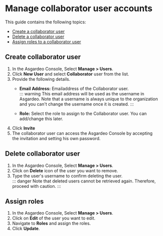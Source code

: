 # Manage collaborator user accounts

This guide contains the following topics:
- [Create a collaborator user](#create-collaborator-user)
- [Delete a collaborator user](#delete-collaborator-user)
- [Assign roles to a collaborator user](#assign-roles)

## Create collaborator user
1. In the Asgardeo Console, Select **Manage > Users**.
2. Click  **New User** and select **Collaborator** user from the list.
3. Provide the following details.
    - **Email Address:** Emailaddress of the Collaborator user.<br>
        ::: warning
        This email address will be used as the username in Asgardeo. Note that a username is always unique to the organization and you can't change the username once it is created.
        :::
           
    - **Role:** Select the role to assign to the Collaborator user. You can add/change this later.   
4. Click **Invite**
5. The collaborator user can access the Asgardeo Console by accepting the invitation and setting his own password.


## Delete collaborator user

1. In the Asgardeo Console, Select **Manage > Users**.
2. Click on **Delete** icon of the user you want to remove.
3. Type the user's username to confirm deleting the user.     
     ::: danger
     Note that deleted users cannot be retrieved again. Therefore, proceed with caution.
     :::
     
## Assign roles
1. In the Asgardeo Console, Select **Manage > Users**.
2. Click on **Edit** of the user you want to edit.
3. Navigate to **Roles** and assign the roles.
4. Click **Update**.
